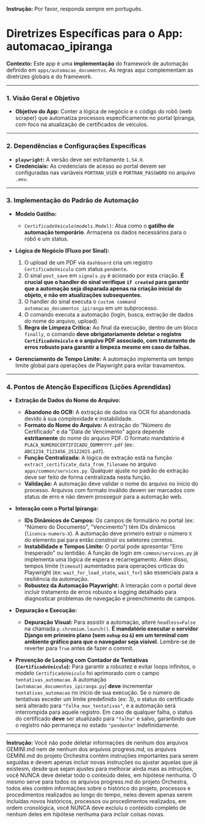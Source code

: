 **Instrução:** Por favor, responda sempre em português.

# Diretrizes Específicas para o App: automacao_ipiranga

**Contexto:** Este app é uma **implementação** do framework de automação definido em `apps/automacao_documentos`. As regras aqui complementam as diretrizes globais e do framework.

---

### 1. Visão Geral e Objetivo

* **Objetivo do App:** Conter a lógica de negócio e o código do robô (web scraper) que automatiza processos especificamente no portal Ipiranga, com foco na atualização de certificados de veículos.

---

### 2. Dependências e Configurações Específicas

* **`playwright`:** A versão deve ser estritamente `1.54.0`.
* **Credenciais:** As credenciais de acesso ao portal devem ser configuradas nas variáveis `PORTRAN_USER` e `PORTRAN_PASSWORD` no arquivo `.env`.

---

### 3. Implementação do Padrão de Automação

* **Modelo Gatilho:**
    * `CertificadoVeiculo(models.Model)`: Atua como o **gatilho de automação temporário**. Armazena os dados necessários para o robô e um status.

* **Lógica de Negócio (Fluxo por Sinal):**
    1.  O upload de um PDF via `dashboard` cria um registro `CertificadoVeiculo` com status `pendente`.
    2.  O sinal `post_save` em `signals.py` é acionado por esta criação. **É crucial que o handler do sinal verifique `if created` para garantir que a automação seja disparada apenas na criação inicial do objeto, e não em atualizações subsequentes.**
    3.  O handler do sinal executa o `custom command` `automacao_documentos_ipiranga` em um subprocesso.
    4.  O comando executa a automação (login, busca, extração de dados do nome do arquivo, upload).
    5.  **Regra de Limpeza Crítica:** Ao final da execução, dentro de um bloco `finally`, o comando **deve obrigatoriamente deletar o registro `CertificadoVeiculo` e o arquivo PDF associado, com tratamento de erros robusto para garantir a limpeza mesmo em caso de falhas.**

* **Gerenciamento de Tempo Limite:** A automação implementa um tempo limite global para operações de Playwright para evitar travamentos.

---

### 4. Pontos de Atenção Específicos (Lições Aprendidas)

* **Extração de Dados do Nome do Arquivo:**
    *   **Abandono do OCR:** A extração de dados via OCR foi abandonada devido à sua complexidade e instabilidade.
    *   **Formato do Nome do Arquivo:** A extração do "Número do Certificado" e da "Data de Vencimento" agora depende **estritamente** do nome do arquivo PDF. O formato mandatório é `PLACA_NUMEROCERTIFICADO_DDMMYYYY.pdf` (ex: `ABC1234_T123456_25122025.pdf`).
    *   **Função Centralizada:** A lógica de extração está na função `extract_certificate_data_from_filename` no arquivo `apps/common/services.py`. Qualquer ajuste no padrão de extração deve ser feito de forma centralizada nesta função.
    *   **Validação:** A automação deve validar o nome do arquivo no início do processo. Arquivos com formato inválido devem ser marcados com status de erro e não devem prosseguir para a automação web.

* **Interação com o Portal Ipiranga:**
    * **IDs Dinâmicos de Campos:** Os campos de formulário no portal (ex: "Número do Documento", "Vencimento") têm IDs dinâmicos (`licenca-numero-X`). A automação deve primeiro extrair o número `X` do elemento pai para então construir os seletores corretos.
    * **Instabilidade e Tempos Limite:** O portal pode apresentar "Erro Inesperado" ou lentidão. A função de login em `common/services.py` já implementa uma lógica de espera e recarregamento. Além disso, tempos limite (`timeout`) aumentados para operações críticas do Playwright (ex: `wait_for_load_state`, `wait_for`) são essenciais para a resiliência da automação.
    *   **Robustez da Automação Playwright:** A interação com o portal deve incluir tratamento de erros robusto e logging detalhado para diagnosticar problemas de navegação e preenchimento de campos.

* **Depuração e Execução:**
    * **Depuração Visual:** Para assistir a automação, altere `headless=False` na chamada `p.chromium.launch()`. **É mandatório executar o servidor Django em primeiro plano (sem `nohup` ou `&`) em um terminal com ambiente gráfico para que o navegador seja visível.** Lembre-se de reverter para `True` antes de fazer o commit.

*   **Prevenção de Looping com Contador de Tentativas (`CertificadoVeiculo`):**
    Para garantir a robustez e evitar loops infinitos, o modelo `CertificadoVeiculo` foi aprimorado com o campo `tentativas_automacao`. A automação (`automacao_documentos_ipiranga.py`) **deve** incrementar `tentativas_automacao` no início de sua execução. Se o número de tentativas exceder um limite predefinido (ex: 3), o status do certificado será alterado para `"falha_max_tentativas"`, e a automação será interrompida para aquele registro. Em caso de qualquer falha, o status do certificado **deve** ser atualizado para `"falha"` e salvo, garantindo que o registro não permaneça no estado `"pendente"` indefinidamente.

---

**Instrução:** Você não pode deletar informações de nenhum dos arquivos GEMINI.md nem de nenhum dos arquivos progress.md, os arquivos GEMINI.md do projeto Orchestra contém instruções importantes para serem seguidas e devem apenas incluir novas instruções ou ajustar aquelas que já existesm, desde que sejam ajustes para melhorar ainda mais as intruções, você NUNCA deve deletar todo o conteúdo deles, em hipótese nenhuma. O mesmo serve para todos os arquivos progress.md do projeto Orchestra, todos eles contém informações sobre o histórico do projeto, processos e procedimentos realizados ao longo do tempo, neles devem apenas serem incluídas novos históricos, processos ou procedimentos realizados, em ordem cronológica, você NUNCA deve excluiu o conteúdo completo de nenhum deles em hipótese nenhuma para incluir coisas novas.
